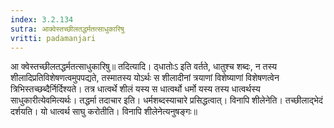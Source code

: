 ```yaml
---
index: 3.2.134
sutra: आक्वेस्तच्छीलतद्धर्मतत्साधुकारिषु
vritti: padamanjari
---
```


 आ क्वेस्तच्छीलतद्धर्मतत्साधुकारिषु॥ तदित्यादि। ठ्धातोःऽ इति वर्तते, धातुश्च शब्दः, न तस्य शीलादिप्रतिविशेषणत्वमुपपद्यते, तस्मातस्य योऽर्थः स शीलादीनां त्रयाणां विशेष्याणां विशेषणत्वेन त्रिभिस्तच्छब्दैर्निर्दिश्यते। तत्र धात्वर्थे शीलं यस्य स धात्वर्थो धर्मो यस्य तस्य धात्वर्थस्य साधुकारीत्येवमित्यर्थः। तद्धर्मा तदाचार इति। धर्मशब्दस्याचारे प्रसिद्धत्वात्। विनापि शीलेनेति। तच्छीलाद्भेदं दर्शयति। यो धात्वर्थ साघु करोतीति। विनापि शीलेनेत्यनुषङ्गः॥